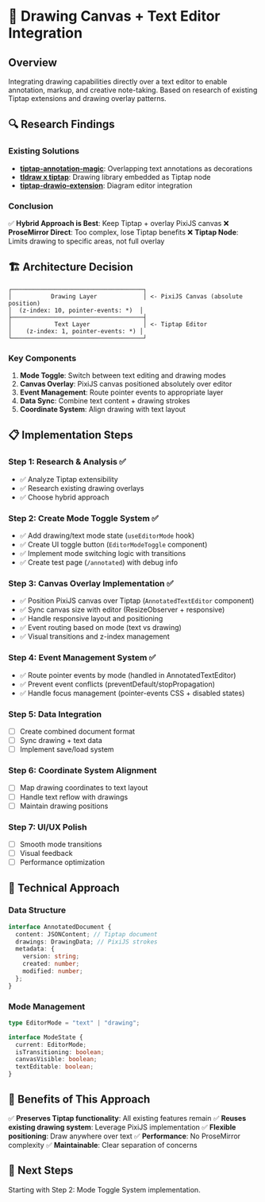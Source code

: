 # 🎨 Drawing Canvas + Text Editor Integration

## Overview

Integrating drawing capabilities directly over a text editor to enable annotation, markup, and creative note-taking. Based on research of existing Tiptap extensions and drawing overlay patterns.

## 🔍 Research Findings

### Existing Solutions

- **[tiptap-annotation-magic](https://github.com/luccalb/tiptap-annotation-magic)**: Overlapping text annotations as decorations
- **[tldraw x tiptap](https://gist.github.com/steveruizok/0a2466ad3c5adeb998756f5386c3267a)**: Drawing library embedded as Tiptap node
- **[tiptap-drawio-extension](https://github.com/radans/tiptap-drawio-extension)**: Diagram editor integration

### Conclusion

✅ **Hybrid Approach is Best**: Keep Tiptap + overlay PixiJS canvas
❌ **ProseMirror Direct**: Too complex, lose Tiptap benefits
❌ **Tiptap Node**: Limits drawing to specific areas, not full overlay

## 🏗️ Architecture Decision

```
┌─────────────────────────────────────┐
│           Drawing Layer             │ <- PixiJS Canvas (absolute position)
│  (z-index: 10, pointer-events: *)  │
├─────────────────────────────────────┤
│            Text Layer               │ <- Tiptap Editor
│    (z-index: 1, pointer-events: *) │
└─────────────────────────────────────┘
```

### Key Components

1. **Mode Toggle**: Switch between text editing and drawing modes
2. **Canvas Overlay**: PixiJS canvas positioned absolutely over editor
3. **Event Management**: Route pointer events to appropriate layer
4. **Data Sync**: Combine text content + drawing strokes
5. **Coordinate System**: Align drawing with text layout

## 📋 Implementation Steps

### Step 1: Research & Analysis ✅

- ✅ Analyze Tiptap extensibility
- ✅ Research existing drawing overlays
- ✅ Choose hybrid approach

### Step 2: Create Mode Toggle System ✅

- ✅ Add drawing/text mode state (`useEditorMode` hook)
- ✅ Create UI toggle button (`EditorModeToggle` component)
- ✅ Implement mode switching logic with transitions
- ✅ Create test page (`/annotated`) with debug info

### Step 3: Canvas Overlay Implementation ✅

- ✅ Position PixiJS canvas over Tiptap (`AnnotatedTextEditor` component)
- ✅ Sync canvas size with editor (ResizeObserver + responsive)
- ✅ Handle responsive layout and positioning
- ✅ Event routing based on mode (text vs drawing)
- ✅ Visual transitions and z-index management

### Step 4: Event Management System ✅

- ✅ Route pointer events by mode (handled in AnnotatedTextEditor)
- ✅ Prevent event conflicts (preventDefault/stopPropagation)
- ✅ Handle focus management (pointer-events CSS + disabled states)

### Step 5: Data Integration

- [ ] Create combined document format
- [ ] Sync drawing + text data
- [ ] Implement save/load system

### Step 6: Coordinate System Alignment

- [ ] Map drawing coordinates to text layout
- [ ] Handle text reflow with drawings
- [ ] Maintain drawing positions

### Step 7: UI/UX Polish

- [ ] Smooth mode transitions
- [ ] Visual feedback
- [ ] Performance optimization

## 🎯 Technical Approach

### Data Structure

```typescript
interface AnnotatedDocument {
  content: JSONContent; // Tiptap document
  drawings: DrawingData; // PixiJS strokes
  metadata: {
    version: string;
    created: number;
    modified: number;
  };
}
```

### Mode Management

```typescript
type EditorMode = "text" | "drawing";

interface ModeState {
  current: EditorMode;
  isTransitioning: boolean;
  canvasVisible: boolean;
  textEditable: boolean;
}
```

## 🔧 Benefits of This Approach

✅ **Preserves Tiptap functionality**: All existing features remain
✅ **Reuses existing drawing system**: Leverage PixiJS implementation
✅ **Flexible positioning**: Draw anywhere over text
✅ **Performance**: No ProseMirror complexity
✅ **Maintainable**: Clear separation of concerns

## 🚀 Next Steps

Starting with Step 2: Mode Toggle System implementation.
